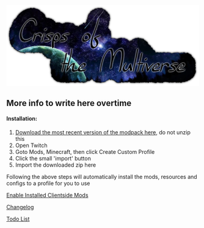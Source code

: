 ![Alt text](https://github.com/HeartlessAUS/Crisps-of-the-Multiverse/blob/master/resources/mainmenu/textures/logo.png?raw=true "Crisps of the Multiverse")
## More info to write here overtime


#### Installation:

  1. [Download the most recent version of the modpack here](https://github.com/HeartlessAUS/Crisps-of-the-Multiverse/releases), do not unzip this
  2. Open Twitch
  3. Goto Mods, Minecraft, then click Create Custom Profile
  4. Click the small 'import' button
  5. Import the downloaded zip here
  
  Following the above steps will automatically install the mods, resources and configs to a profile for you to use
  
  [Enable Installed Clientside Mods](https://github.com/HeartlessAUS/Crisps-of-the-Multiverse/blob/master/Disabled.md)
  
  [Changelog](https://github.com/HeartlessAUS/Crisps-of-the-Multiverse/blob/master/Changelog.md)
  
  [Todo List](https://github.com/HeartlessAUS/Crisps-of-the-Multiverse/blob/master/Todo.md)

